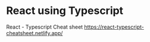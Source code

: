 # React using Typescript

React - Typescript Cheat sheet
https://react-typescript-cheatsheet.netlify.app/
